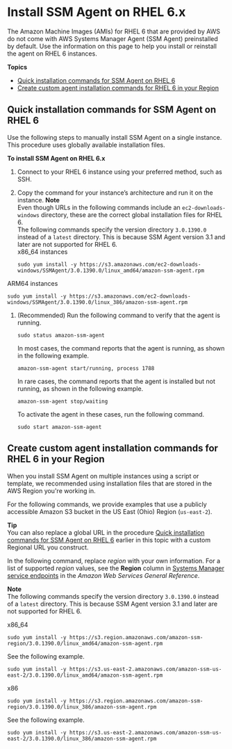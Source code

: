 # Install SSM Agent on RHEL 6\.x<a name="agent-install-rhel-6"></a>

The Amazon Machine Images \(AMIs\) for RHEL 6 that are provided by AWS do not come with AWS Systems Manager Agent \(SSM Agent\) preinstalled by default\. Use the information on this page to help you install or reinstall the agent on RHEL 6 instances\.

**Topics**
+ [Quick installation commands for SSM Agent on RHEL 6](#quick-install-rhel-6)
+ [Create custom agent installation commands for RHEL 6 in your Region](#custom-url-rhel-6)

## Quick installation commands for SSM Agent on RHEL 6<a name="quick-install-rhel-6"></a>

Use the following steps to manually install SSM Agent on a single instance\. This procedure uses globally available installation files\. 

**To install SSM Agent on RHEL 6\.x**

1. Connect to your RHEL 6 instance using your preferred method, such as SSH\. 

1. Copy the command for your instance’s architecture and run it on the instance\.
**Note**  
Even though URLs in the following commands include an `ec2-downloads-windows` directory, these are the correct global installation files for RHEL 6\.   
The following commands specify the version directory `3.0.1390.0` instead of a `latest` directory\. This is because SSM Agent version 3\.1 and later are not supported for RHEL 6\.  
x86\_64 instances  

   ```
   sudo yum install -y https://s3.amazonaws.com/ec2-downloads-windows/SSMAgent/3.0.1390.0/linux_amd64/amazon-ssm-agent.rpm
   ```  
ARM64 instances  

   ```
   sudo yum install -y https://s3.amazonaws.com/ec2-downloads-windows/SSMAgent/3.0.1390.0/linux_386/amazon-ssm-agent.rpm
   ```

1. \(Recommended\) Run the following command to verify that the agent is running\.

   ```
   sudo status amazon-ssm-agent
   ```

   In most cases, the command reports that the agent is running, as shown in the following example\.

   ```
   amazon-ssm-agent start/running, process 1788
   ```

   In rare cases, the command reports that the agent is installed but not running, as shown in the following example\.

   ```
   amazon-ssm-agent stop/waiting
   ```

   To activate the agent in these cases, run the following command\.

   ```
   sudo start amazon-ssm-agent
   ```

## Create custom agent installation commands for RHEL 6 in your Region<a name="custom-url-rhel-6"></a>

When you install SSM Agent on multiple instances using a script or template, we recommended using installation files that are stored in the AWS Region you're working in\. 

For the following commands, we provide examples that use a publicly accessible Amazon S3 bucket in the US East \(Ohio\) Region \(`us-east-2`\)\. 

**Tip**  
You can also replace a global URL in the procedure [Quick installation commands for SSM Agent on RHEL 6](#quick-install-rhel-6) earlier in this topic with a custom Regional URL you construct\.

In the following command, replace *region* with your own information\. For a list of supported *region* values, see the **Region** column in [Systems Manager service endpoints](https://docs.aws.amazon.com/general/latest/gr/ssm.html#ssm_region) in the *Amazon Web Services General Reference*\.

**Note**  
The following commands specify the version directory `3.0.1390.0` instead of a `latest` directory\. This is because SSM Agent version 3\.1 and later are not supported for RHEL 6\.

x86\_64  

```
sudo yum install -y https://s3.region.amazonaws.com/amazon-ssm-region/3.0.1390.0/linux_amd64/amazon-ssm-agent.rpm
```
See the following example\.  

```
sudo yum install -y https://s3.us-east-2.amazonaws.com/amazon-ssm-us-east-2/3.0.1390.0/linux_amd64/amazon-ssm-agent.rpm
```

x86  

```
sudo yum install -y https://s3.region.amazonaws.com/amazon-ssm-region/3.0.1390.0/linux_386/amazon-ssm-agent.rpm
```
See the following example\.  

```
sudo yum install -y https://s3.us-east-2.amazonaws.com/amazon-ssm-us-east-2/3.0.1390.0/linux_386/amazon-ssm-agent.rpm
```